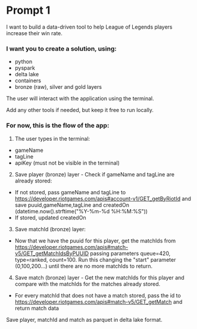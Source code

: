 # Prompt 1
I want to build a data-driven tool to help League of Legends players increase their win rate. 

### I want you to create a solution, using:
 - python
 - pyspark
 - delta lake
 - containers
 - bronze (raw), silver and gold layers

The user will interact with the application using the terminal.

Add any other tools if needed, but keep it free to run locally.

### For now, this is the flow of the app:
1) The user types in the terminal:
 - gameName
 - tagLine
 - apiKey (must not be visible in the terminal)

2) Save player (bronze) layer - Check if gameName and tagLine are already stored:
 - If not stored, pass gameName and tagLine to https://developer.riotgames.com/apis#account-v1/GET_getByRiotId and save puuid,gameName,tagLine and createdOn (datetime.now().strftime("%Y-%m-%d %H:%M:%S"))
 - If stored, updated createdOn

3) Save matchId (bronze) layer:
 - Now that we have the puuid for this player, get the matchIds from https://developer.riotgames.com/apis#match-v5/GET_getMatchIdsByPUUID passing parameters queue=420, type=ranked, count=100. Run this changing the "start" parameter (0,100,200...) until there are no more matchIds to return.

4) Save match (bronze) layer - Get the new matchIds for this player and compare with the matchIds for the matches already stored.
 - For every matchId that does not have a match stored, pass the id to https://developer.riotgames.com/apis#match-v5/GET_getMatch and return match data

Save player, matchId and match as parquet in delta lake format.
